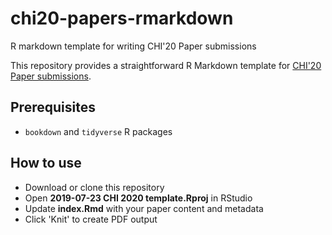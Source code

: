 # chi20-papers-rmarkdown
R markdown template for writing CHI'20 Paper submissions

This repository provides a straightforward R Markdown template for [CHI'20 Paper submissions](https://chi2020.acm.org/authors/papers/).

## Prerequisites
- `bookdown` and `tidyverse` R packages

## How to use
- Download or clone this repository
- Open **2019-07-23 CHI 2020 template.Rproj** in RStudio
- Update **index.Rmd** with your paper content and metadata
- Click 'Knit' to create PDF output


